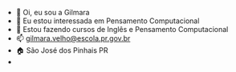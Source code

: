 - 👋 Oi, eu sou a Gilmara
- 👀 Eu estou interessada em Pensamento Computacional
- 🌱 Estou fazendo cursos de Inglês e Pensamento Computacional
- 📫 gilmara.velho@escola.pr.gov.br
- 🏠 São José dos Pinhais PR
- 

<!---
Gilmaravelho/Gilmaravelho is a ✨ special ✨ repository because its `README.md` (this file) appears on your GitHub profile.
You can click the Preview link to take a look at your changes.
--->
